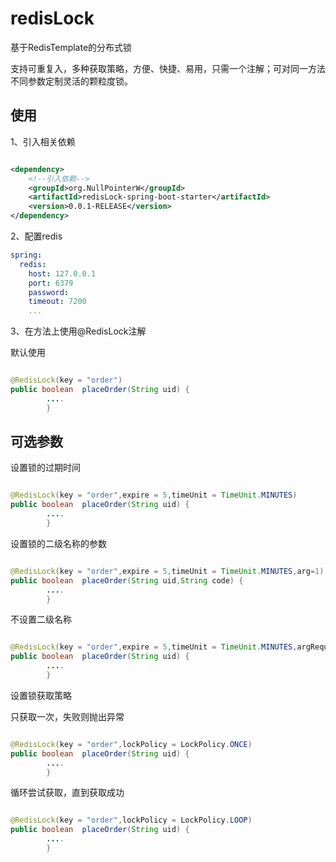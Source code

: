 # redisLock
基于RedisTemplate的分布式锁

支持可重复入，多种获取策略，方便、快捷、易用，只需一个注解；可对同一方法不同参数定制灵活的颗粒度锁。
## 使用 
1、引入相关依赖
```xml

<dependency>
    <!--引入依赖-->
    <groupId>org.NullPointerW</groupId>
    <artifactId>redisLock-spring-boot-starter</artifactId>
    <version>0.0.1-RELEASE</version>
</dependency>

``` 
2、配置redis 
```yaml
spring:
  redis:
    host: 127.0.0.1
    port: 6379
    password:
    timeout: 7200
    ...
``` 
3、在方法上使用@RedisLock注解 

默认使用
```java

@RedisLock(key = "order")
public boolean  placeOrder(String uid) {
        ....
        }
``` 

## 可选参数 
设置锁的过期时间
```java

@RedisLock(key = "order",expire = 5,timeUnit = TimeUnit.MINUTES)
public boolean  placeOrder(String uid) {
        ....
        }
```  

设置锁的二级名称的参数 
```java

@RedisLock(key = "order",expire = 5,timeUnit = TimeUnit.MINUTES,arg=1)
public boolean  placeOrder(String uid,String code) {
        ....
        }
```   
不设置二级名称
```java

@RedisLock(key = "order",expire = 5,timeUnit = TimeUnit.MINUTES,argRequire = false)
public boolean  placeOrder(String uid) {
        ....
        }
```

设置锁获取策略

只获取一次，失败则抛出异常 
```java

@RedisLock(key = "order",lockPolicy = LockPolicy.ONCE)
public boolean  placeOrder(String uid) {
        ....
        }
```    
循环尝试获取，直到获取成功
```java

@RedisLock(key = "order",lockPolicy = LockPolicy.LOOP)
public boolean  placeOrder(String uid) {
        ....
        }
```    
